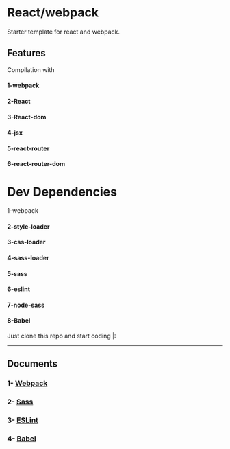 <h1>React/webpack</h1>


   <p>Starter template for react and webpack.</p>
     <h2> Features</h2>
        Compilation with 
        <h4>
        1-<span style="background:green,color:white">webpack</span>
        <h4>
        <h4>
        2-<span>React</span> 
        </h4>
        <h4>
        3-<span>React-dom</span>
        </h4>
        <h4>
        4-<span>jsx</span> 
        </h4>
        <h4>
        5-<span>react-router</span>
        </h4>
        <h4>
        6-<span>react-router-dom</span>
        </h4>
         <h1>Dev Dependencies</h1>
             1-<span style="background:green,color:white">webpack</span>
        <h4>
        <h4>
        2-<span>style-loader</span> 
        </h4>
        <h4>
        3-<span>css-loader</span>
        </h4>
        <h4>
        4-<span>sass-loader</span> 
        </h4>
        <h4>
        5-<span>sass</span>
        </h4>
            <h4>
               6-<span>eslint</span>
        </h4>
        <h4>
           7-<span>node-sass</span></h4>
           <h4>
        8-<span>Babel</span>
        </h4>
        Just clone this repo and start coding |:
           <hr/>
           <h2>Documents</h2>
           <h3>1-
           <a href="https://webpack.js.org/concepts/" >Webpack</a>
           </h3>
           <h3>2-
<a href="https://sass-lang.com/documentation" >Sass</a> 
           </h3>
           <h3>3-
           <a href="https://eslint.org/docs/about/" >ESLint</a>
           </h3>
           <h3>4-
              <a href="https://babeljs.io/docs/en/">Babel</a>
           </h3>
           
